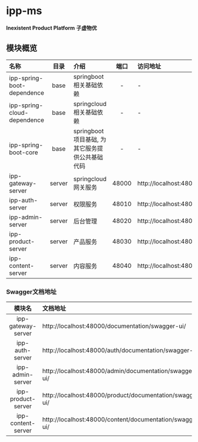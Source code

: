 # ipp-ms
**Inexistent Product Platform**
**子虚物优**

## 模块概览
| 名称 | 目录 | 介绍 | 端口 | 访问地址 |
| :- | :-: | :- | :-: | :- |
| ipp-spring-boot-dependence | base | springboot相关基础依赖 | - | - |
| ipp-spring-cloud-dependence | base | springcloud相关基础依赖 | - | - |
| ipp-spring-boot-core | base | springboot项目基础, 为其它服务提供公共基础代码 | - | - |
| ipp-gateway-server | server | springcloud网关服务 | 48000 | http://localhost:48000/ |
| ipp-auth-server | server | 权限服务 | 48010 | http://localhost:48000/auth/ |
| ipp-admin-server | server | 后台管理 | 48020 | http://localhost:48000/admin/ |
| ipp-product-server | server | 产品服务 | 48030 | http://localhost:48000/product/ |
| ipp-content-server | server | 内容服务 | 48040 | http://localhost:48000/content/ |


### Swagger文档地址
| 模块名 | 文档地址 |
| :-: | :- |
| ipp-gateway-server | http://localhost:48000/documentation/swagger-ui/ |
| ipp-auth-server | http://localhost:48000/auth/documentation/swagger-ui/ |
| ipp-admin-server | http://localhost:48000/admin/documentation/swagger-ui/ |
| ipp-product-server | http://localhost:48000/product/documentation/swagger-ui/ |
| ipp-content-server | http://localhost:48000/content/documentation/swagger-ui/ |